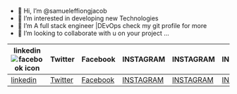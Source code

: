 - 👋 Hi, I’m @samueleffiongjacob
- 👀 I’m interested in developing new Technologies
- 🌱 I’m A full stack engineer |DEvOps check my git profile for more
- 💞️ I’m looking to collaborate with u on your project ...

<table>
  <thead>
       <tr class="table heading">
        <th>linkedin <img src="https://icon-icons.com/icon/facebook/59205" alt=" facebook icon"></th>
        <th>Twitter</th>
        <th>Facebook</th>
        <th>INSTAGRAM</th>
        <th>INSTAGRAM</th>
        <th>INSTAGRAM</th>
        <th>EMAIL</th>
         <th>EMAIL</th>
      </tr>
  </thead>
  <tbody>
    <td><a href="https://www.linkedin.com/in/samuel-effiong-jacob-9467a1175/">linkedin</td>
        <td><a href="https://twitter.com/samueleffiong_">Twitter</td>
        <td><a href="https://www.facebook.com/samueleffiong.jacob/">Facebook</td>
        <td><a href="https://www.instagram.com/effiongsamuel/">INSTAGRAM</td>
        <td><a href="https://www.instagram.com/samueleffiong_official/">INSTAGRAM</td>
        <td><a href="https://www.instagram.com/samueleffiong0/">INSTAGRAM</td>
        <td>samueleffiongjacob@gmail.com</td>
        <td>samueleffiong685@gmail.com</td>
  </tbody>
</table>
<!---
samueleffiongjacob/samueleffiongjacob is a ✨ special ✨ repository because its `README.md` (this file) appears on your GitHub profile.
You can click the Preview link to take a look at your changes.
--->
